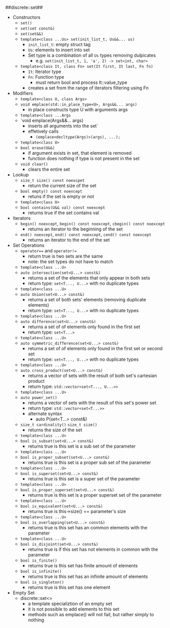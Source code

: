##discrete::set##
* Constructors
  * `set()`
  * `set(set const&)`
  * `set(set&&)`
  * `template<class ...Us> set(init_list_t, Us&&... us)`
    * `init_list_t`: empty struct tag
    * `Us`: elements to insert into set
    * Set type is a combination of all `Us` types removing dulpicates
      * e.g. `set(init_list_t, 1, 'a', 2) -> set<int, char>`
  * `template<class It, class Fn> set(It first, It last, Fn fn)`
    * `It`: Iterator type
    * `Fn`: Function type
      * must return bool and process It::value_type
    * creates a set from the range of iterators filtering using Fn 
* Modifiers
  * `template<class U, class Args>`
  * `void emplace(std::in_place_type<U>, Args&&... args)`
    * in place constructs type U with arguments args
  * `template<class ...Args`
  * `void emplace(Args&&... args)
    * inserts all arguments into the set`
    * effetively calls
      * `(emplace<decltype(Args)>(args), ...);`
  * `template<class U>`
  * `bool erase(U&&)`
    * if argument exists in set, that element is removed
    * function does nothing if type is not present in the set
  * `void clear()`
    * clears the entire set
* Lookup
  * `size_t size() const noexcpet`
    * return the current size of the set
  * `bool empty() const noexcept`
    * retuns if the set is empty or not
  * `template<class U>`
  * `bool contains(U&& val) const noexcept`
    * returns true if the set contains val
* Iterators
  * `begin() noexcept`, `begin() const noexcept`, `cbegin() const noexcept`
    * returns an iterator to the beginning of the set
  * `end() noexcept`, `end() const noexcept`, `cend() const noexcept`
    * returns an iterator to the end of the set
* Set Operations
  * `operator==` and `operator!=`
    * return true is two sets are the same
    * note: the set types do not have to match
  * `template<class ...U>`
  * `auto intersection(set<U...> const&)`
    * returns a set of the elements that only appear in both sets
    * return type: `set<T..., U...>` with no duplicate types 
  * `template<class ...U>`
  * `auto Union(set<U...> const&)`
    * returns a set of both sets' elements (removing duplicate elements) 
    * return type: `set<T..., U...>` with no duplicate types
  * `template<class ...U>`
  * `auto difference(set<U...> const&)`
    * returns a set of of elements only found in the first set 
    * return type: `set<T...>`
  * `template<class ...U>`
  * `auto symmetric_difference(set<U...> const&)`
    * returns a set of of elements only found in the first set or second set 
    * return type: `set<T..., U...>` with no duplicate types
  * `template<class ...U>`
  * `auto cross_product(set<U...> const&)`
    * returns a vector of sets with the result of both set's cartesian product 
    * return type: `std::vector<set<T..., U...>>`
  * `template<class ...U>`
  * `auto power_set()`
    * returns a vector of sets with the result of this set's power set 
    * return type: `std::vector<set<T...>>`
    * alternate syntax
      * auto P(set<T...> const&)
  * `size_t cardinality()` `size_t size()`
    * returns the size of the set
  * `template<class ...U>`  
  * `bool is_subset(set<U...> const&)`  
    * returns true is this set is a sub set of the parameter 
  * `template<class ...U>`  
  * `bool is_proper_subset(set<U...> const&)`  
    * returns true is this set is a proper sub set of the parameter 
  * `template<class ...U>`  
  * `bool is_superset(set<U...> const&)`  
    * returns true is this set is a super set of the parameter 
  * `template<class ...U>`  
  * `bool is_proper_superset(set<U...> const&)`  
    * returns true is this set is a proper superset set of the parameter 
  * `template<class ...U>`  
  * `bool is_equivalent(set<U...> const&)`  
    * returns true is this->size() == parameter's size 
  * `template<class ...U>`  
  * `bool is_overlapping(set<U...> const&)`  
    * returns true is this set has an common elements with the parameter 
  * `template<class ...U>`  
  * `bool is_disjoint(set<U...> const&)`  
    * returns true is if this set has not elements in common with the parameter 
  * `bool is_finite()` 
    * returns true is this set has finite amount of elements 
  * `bool is_infinite()` 
    * returns true is this set has an infinite amount of elements 
  * `bool is_singleton()` 
    * returns true is this set has one element
* Empty Set
  * discrete::set<>
    * a template specializtion of an empty set
    * it is not possible to add elements to this set
    * methods such as emplace() will not fail, but rather simply to nothing 
